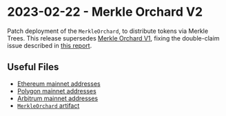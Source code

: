 # 2023-02-22 - Merkle Orchard V2

Patch deployment of the `MerkleOrchard`, to distribute tokens via Merkle Trees.
This release supersedes [Merkle Orchard V1](../../deprecated/20211012-merkle-orchard/), fixing the double-claim issue described in [this report](https://medium.com/immunefi/balancer-logic-error-bugfix-review-74f5edca8b1a).

## Useful Files

- [Ethereum mainnet addresses](./output/mainnet.json)
- [Polygon mainnet addresses](./output/polygon.json)
- [Arbitrum mainnet addresses](./output/arbitrum.json)
- [`MerkleOrchard` artifact](./artifact/MerkleOrchard.json)

